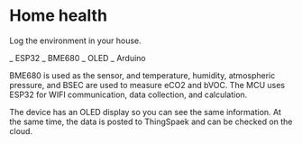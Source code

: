 # Home health

Log the environment in your house.

_ ESP32
_ BME680
_ OLED
_ Arduino


BME680 is used as the sensor, and temperature, humidity, atmospheric pressure, and BSEC are used to measure eCO2 and bVOC.
The MCU uses ESP32 for WIFI communication, data collection, and calculation.

The device has an OLED display so you can see the same information.
At the same time, the data is posted to ThingSpaek and can be checked on the cloud.

